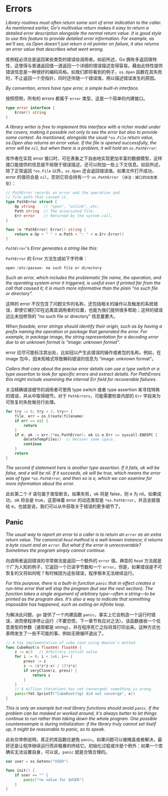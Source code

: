 # Errors

*Library routines must often return some sort of error indication to the caller. As mentioned earlier, Go's multivalue return makes it easy to return a detailed error description alongside the normal return value. It is good style to use this feature to provide detailed error information. For example, as we'll see, os.Open doesn't just return a nil pointer on failure, it also returns an error value that describes what went wrong.*

库例程必须总是返回某些类型的错误给调用者。如前所述，Go 拥有多返回值特性，这使得与普通返回值一道返回一个详细的错误描述变得容易。藉由此特性提供错误信息是一种很好的编码风格。如我们即将看到的例子，`os.Open` 函数在其失败时，不止返回一个空指针，同时还伴随一个错误值，用以描述错误发生的原因。

*By convention, errors have type error, a simple built-in interface.*

按照惯例，所有的 errors 都属于 `error` 类型，这是一个简单的内建接口。

```go
type error interface {
    Error() string
}
```

*A library writer is free to implement this interface with a richer model under the covers, making it possible not only to see the error but also to provide some context. As mentioned, alongside the usual `*os.File` return value, os.Open also returns an error value. If the file is opened successfully, the error will be `nil`, but when there is a problem, it will hold an `os.PathError`:*

库作者在实现 error 接口时，可在表象之下自由地实现更加丰富的数据模型，这样接口能提供的信息就不局限于错误描述，还可以附加一些上下文信息。如前所述，除了正常返回 `*os.File` 以外，`os.Open` 还会返回错误值。如果文件打开成功，error 的值将会是 `nil`，否则它将会持有一个 `os.PathError` （`译注：接口的动态类型`）：

```go
// PathError records an error and the operation and
// file path that caused it.
type PathError struct {
    Op string    // "open", "unlink", etc.
    Path string  // The associated file.
    Err error    // Returned by the system call.
}

func (e *PathError) Error() string {
    return e.Op + " " + e.Path + ": " + e.Err.Error()
}
```

*`PathError`'s Error generates a string like this:*

`PathError` 的 Error 方法生成如下字符串：

```go
open /etc/passwx: no such file or directory
```

*Such an error, which includes the problematic file name, the operation, and the operating system error it triggered, is useful even if printed far from the call that caused it; it is much more informative than the plain "no such file or directory".*

这样的 error 不仅包含了问题文件的名称，还包括相关的操作以及触发的系统错误，即使它被打印在远离其调用者的位置，也能为我们提供很多帮助；这样的错误远比未加修饰的 “no such file or directory” 信息量要大。

*When feasible, error strings should identify their origin, such as by having a prefix naming the operation or package that generated the error. For example, in package image, the string representation for a decoding error due to an unknown format is "image: unknown format".*

error 应尽可能标注其出处，比如冠以产生此错误的操作或者包的名称。例如，在 image 包中，因未知格式导致解码错误的信息为 “image: unknown format”。

*Callers that care about the precise error details can use a type switch or a type assertion to look for specific errors and extract details. For PathErrors this might include examining the internal Err field for recoverable failures.*

关注精确错误细节的调用者可使用 type switch 或者 type assertion 来寻找特殊的错误，并从中取得细节。对于 `PathErrors`，可能需要检查内部的 `Err` 字段来为可恢复的失败做另行处理。

```go
for try := 0; try < 2; try++ {
    file, err = os.Create(filename)
    if err == nil {
        return
    }
    if e, ok := err.(*os.PathError); ok && e.Err == syscall.ENOSPC {
        deleteTempFiles()  // Recover some space.
        continue
    }
    return
}
```

*The second if statement here is another type assertion. If it fails, ok will be false, and e will be nil. If it succeeds, ok will be true, which means the error was of type `*os.PathError`, and then so is e, which we can examine for more information about the error.*

此处第二个 if 语句属于类型断言。如果失败，ok 将是 false，则 e 为 nil。如果成功，ok 将会是 true，这意味着 error 的动态类型是  `*os.PathError`，并且会赋值给 e，也就是说，我们可以从中获取关于错误的更多细节了。

## Panic

*The usual way to report an error to a caller is to return an `error` as an extra return value. The canonical `Read` method is a well-known instance; it returns a byte count and an `error`. But what if the error is unrecoverable? Sometimes the program simply cannot continue.*

向调用者返回错误的寻常做法是返回一个额外的 `error` 值。典型的 `Read` 方法就是个广为人知的例子，它返回一个已读字节数和一个 `error`。但是，如果错误是不可恢复的又将如何呢？有时候因为这些错误，程序根本无法继续运行。

*For this purpose, there is a built-in function `panic` that in effect creates a run-time error that will stop the program (but see the next section). The function takes a single argument of arbitrary type—often a string—to be printed as the program dies. It's also a way to indicate that something impossible has happened, such as exiting an infinite loop.*

为解决此问题，go 提供了一个内建函数 `panic`，事实上它会制造一个运行时错误，进而使程序停止运行（不要恐慌，下一章节有应对之法）。该函数接收一个任意类型的参数（通常都是 string），并在程序死亡之际将其打印出来。这种方式也表明发生了一些不可能的事，例如无限循环退出了。

```go
// A toy implementation of cube root using Newton's method.
func CubeRoot(x float64) float64 {
    z := x/3   // Arbitrary initial value
    for i := 0; i < 1e6; i++ {
        prevz := z
        z -= (z*z*z-x) / (3*z*z)
        if veryClose(z, prevz) {
            return z
        }
    }
    // A million iterations has not converged; something is wrong.
    panic(fmt.Sprintf("CubeRoot(%g) did not converge", x))
}
```

*This is only an example but real library functions should avoid `panic`. If the problem can be masked or worked around, it's always better to let things continue to run rather than taking down the whole program. One possible counterexample is during initialization: if the library truly cannot set itself up, it might be reasonable to panic, so to speak.*

此处仅举例说明，真正的库函数应避免 `panic`。如果问题可以被掩盖或者解决，最好还是让程序继续运行而非粗暴的终结它。初始化过程或许是个例外：如果一个库确实无法设置自身，可以说，`panic` 就是合情合理的。

```go
var user = os.Getenv("USER")

func init() {
    if user == "" {
        panic("no value for $USER")
    }
}
```

